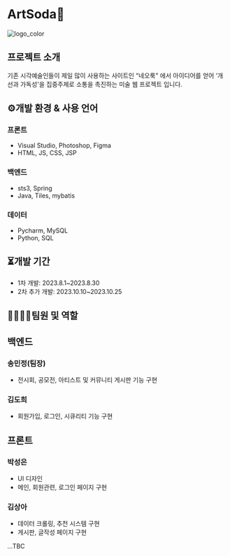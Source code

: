 
# ArtSoda🎨
![logo_color](https://github.com/ArtInfoProject/FINAL/assets/68104804/29c1c240-2f3a-421f-af8f-77761c0ad392)
## 프로젝트 소개
기존 시각예술인들이 제일 많이 사용하는 사이트인 “네오룩" 에서 아이디어를 얻어 ‘개선과 가독성'을 집중주제로 소통을 촉진하는 미술 웹 프로젝트 입니다.
## ⚙개발 환경 & 사용 언어
### 프론트
- Visual Studio, Photoshop, Figma
- HTML, JS, CSS, JSP
### 백엔드
- sts3, Spring
- Java, Tiles, mybatis
### 데이터
- Pycharm, MySQL
- Python, SQL

## ⏳개발 기간
- 1차 개발: 2023.8.1~2023.8.30
- 2차 추가 개발: 2023.10.10~2023.10.25
## 👩‍👩‍👧‍👧팀원 및 역할
## 백엔드
### 송민정(팀장)
- 전시회, 공모전, 아티스트 및 커뮤니티 게시판 기능 구현
### 김도희
- 회원가입, 로그인, 시큐리티 기능 구현
## 프론트
### 박성은
- UI 디자인
- 메인, 회원관련, 로그인 페이지 구현
### 김상아
- 데이터 크롤링, 추천 시스템 구현
- 게시판, 글작성 페이지 구현

...TBC
